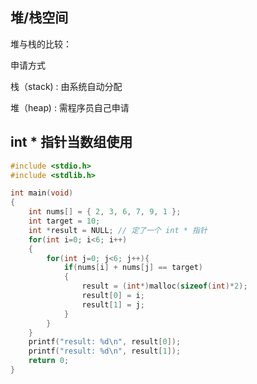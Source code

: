 ## 堆/栈空间

堆与栈的比较：

申请方式

栈（stack) : 由系统自动分配

堆（heap) : 需程序员自己申请

## int * 指针当数组使用

```c
#include <stdio.h>
#include <stdlib.h>

int main(void)
{
    int nums[] = { 2, 3, 6, 7, 9, 1 };
    int target = 10;
    int *result = NULL; // 定了一个 int * 指针
    for(int i=0; i<6; i++)
    {
        for(int j=0; j<6; j++){
            if(nums[i] + nums[j] == target)
            {
                result = (int*)malloc(sizeof(int)*2);
                result[0] = i;
                result[1] = j;
            }
        }
    }
    printf("result: %d\n", result[0]);
    printf("result: %d\n", result[1]);
    return 0;
}
```


